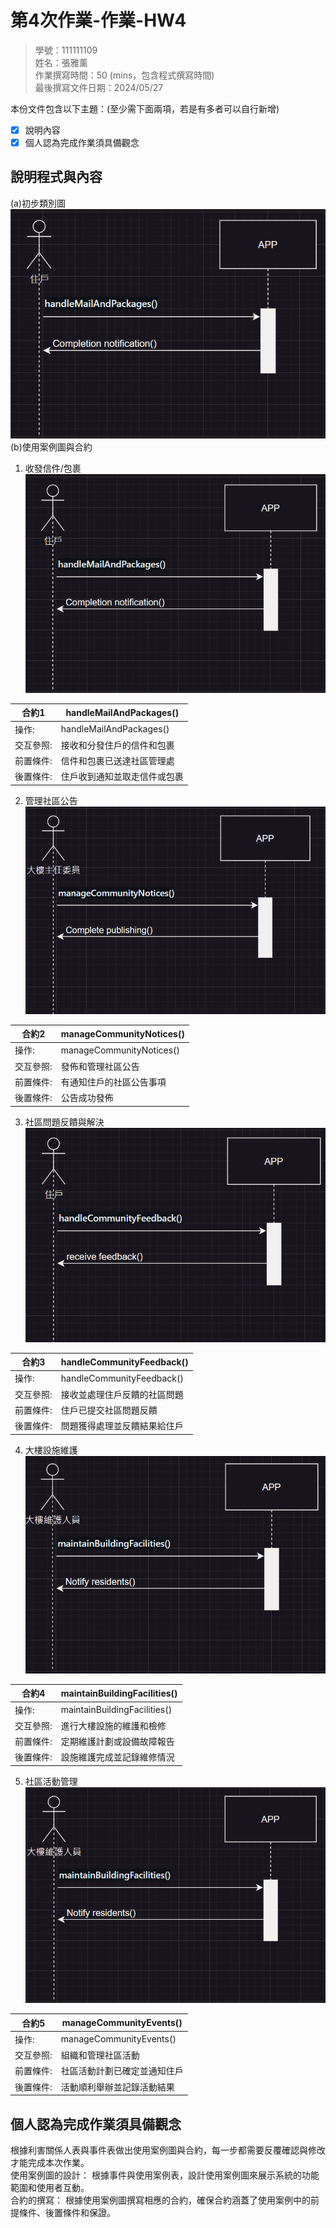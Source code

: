 # 第4次作業-作業-HW4
>
>學號：111111109
><br />
>姓名：張雅薰
><br />
>作業撰寫時間：50 (mins，包含程式撰寫時間)
><br />
>最後撰寫文件日期：2024/05/27
>

本份文件包含以下主題：(至少需下面兩項，若是有多者可以自行新增)
- [x] 說明內容
- [x] 個人認為完成作業須具備觀念

## 說明程式與內容
(a)初步類別圖
![alt text](img/01.png)
(b)使用案例圖與合約
1. 收發信件/包裹
![alt text](img/01.png)

|合約1| handleMailAndPackages()|
|----------|------|
|操作:| handleMailAndPackages()|
|交互參照:|接收和分發住戶的信件和包裹|
|前置條件:|信件和包裹已送達社區管理處|
|後置條件:|住戶收到通知並取走信件或包裹|

2. 管理社區公告
![alt text](img/02.png)

|合約2 |manageCommunityNotices()|
|----------|------|
|操作:|manageCommunityNotices()|
|交互參照:|發佈和管理社區公告|
|前置條件:|有通知住戶的社區公告事項|
|後置條件:|公告成功發佈|

3. 社區問題反饋與解決
![alt text](img/03.png)

|合約3 |handleCommunityFeedback()|
|----------|------|
|操作:|handleCommunityFeedback()|
|交互參照:|接收並處理住戶反饋的社區問題|
|前置條件:|住戶已提交社區問題反饋|
|後置條件:|問題獲得處理並反饋結果給住戶|

4. 大樓設施維護
![alt text](img/04.png)

|合約4 |maintainBuildingFacilities()|
|----------|------|
|操作:|maintainBuildingFacilities()|
|交互參照:|進行大樓設施的維護和檢修|
|前置條件:|定期維護計劃或設備故障報告|
|後置條件:|設施維護完成並記錄維修情況|

5. 社區活動管理
![alt text](img/05.png)

|合約5|manageCommunityEvents()|
|----------|------|
|操作:|manageCommunityEvents()|
|交互參照:|組織和管理社區活動|
|前置條件:|社區活動計劃已確定並通知住戶|
|後置條件:|活動順利舉辦並記錄活動結果|

## 個人認為完成作業須具備觀念

根據利害關係人表與事件表做出使用案例圖與合約，每一步都需要反覆確認與修改才能完成本次作業。<Br>
使用案例圖的設計：
根據事件與使用案例表，設計使用案例圖來展示系統的功能範圍和使用者互動。<Br>
合約的撰寫：
根據使用案例圖撰寫相應的合約，確保合約涵蓋了使用案例中的前提條件、後置條件和保證。